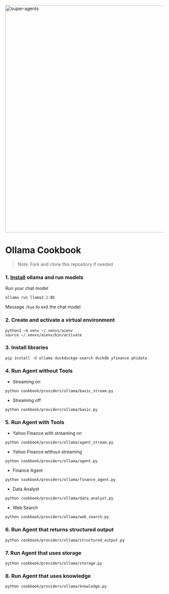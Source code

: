 
<img width="1280" height="720" alt="super-agents" src="https://github.com/user-attachments/assets/b251d6b8-22c5-4a61-8723-a1783936d2ff" />


# Ollama Cookbook

> Note: Fork and clone this repository if needed

### 1. [Install](https://github.com/ollama/ollama?tab=readme-ov-file#macos) ollama and run models

Run your chat model

```shell
ollama run llama3.1:8b
```

Message `/bye` to exit the chat model

### 2. Create and activate a virtual environment

```shell
python3 -m venv ~/.venvs/aienv
source ~/.venvs/aienv/bin/activate
```

### 3. Install libraries

```shell
pip install -U ollama duckduckgo-search duckdb yfinance phidata
```

### 4. Run Agent without Tools

- Streaming on

```shell
python cookbook/providers/ollama/basic_stream.py
```

- Streaming off

```shell
python cookbook/providers/ollama/basic.py
```

### 5. Run Agent with Tools

- Yahoo Finance with streaming on

```shell
python cookbook/providers/ollama/agent_stream.py
```

- Yahoo Finance without streaming

```shell
python cookbook/providers/ollama/agent.py
```

- Finance Agent

```shell
python cookbook/providers/ollama/finance_agent.py
```

- Data Analyst

```shell
python cookbook/providers/ollama/data_analyst.py
```

- Web Search

```shell
python cookbook/providers/ollama/web_search.py
```

### 6. Run Agent that returns structured output

```shell
python cookbook/providers/ollama/structured_output.py
```

### 7. Run Agent that uses storage

```shell
python cookbook/providers/ollama/storage.py
```

### 8. Run Agent that uses knowledge

```shell
python cookbook/providers/ollama/knowledge.py
```

